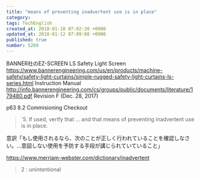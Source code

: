 ```yaml
---
title: "means of preventing inadvertent use is in place"
category: 
tags: TechEnglish
created_at: 2018-01-10 07:02:30 +0900
updated_at: 2018-01-12 07:09:08 +0900
published: true
number: 5269
---
```


BANNER社のEZ-SCREEN LS Safety Light Screen
https://www.bannerengineering.com/us/en/products/machine-safety/safety-light-curtains/simple-rugged-safety-light-curtains-ls-series.html
Instruction Manual
http://info.bannerengineering.com/cs/groups/public/documents/literature/179480.pdf
Revision F (Dec. 28, 2017)

p63
8.2 Commisioning Checkout

> `5. If used, verify that ... and that means of preventing inadvertent use is in place.

意訳「もし使用されるなら、次のことが正しく行われていることを確認しなさい。...意図しない使用を予防する手段が講じられていていること」

https://www.merriam-webster.com/dictionary/inadvertent
> 2 : unintentional


